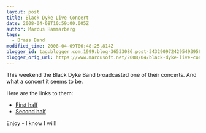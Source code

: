```yaml
---
layout: post
title: Black Dyke Live Concert
date: 2008-04-08T10:59:00.005Z
author: Marcus Hammarberg
tags:
  - Brass Band
modified_time: 2008-04-09T06:48:25.814Z
blogger_id: tag:blogger.com,1999:blog-36533086.post-3432909724295493956
blogger_orig_url: https://www.marcusoft.net/2008/04/black-dyke-live-concert.html
---
```


This
weekend the Black Dyke Band broadcasted one of their concerts. And what
a concert it seems to be.

Here are the links to them:

- [First half](http://video-2.leedsmet.ac.uk/view.aspx?ID=1165)
- [Second half](http://video-2.leedsmet.ac.uk/View.aspx?ID=1169)

Enjoy - I know I will!
